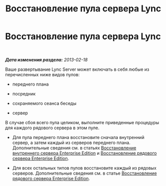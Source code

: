 ﻿---
title: Восстановление пула сервера Lync
TOCTitle: Восстановление пула сервера Lync
ms:assetid: 6fe80fb3-38ad-4931-a07b-1763b61aa448
ms:mtpsurl: https://technet.microsoft.com/ru-ru/library/Hh202176(v=OCS.15)
ms:contentKeyID: 52058257
ms.date: 05/19/2016
mtps_version: v=OCS.15
ms.translationtype: HT
---

# Восстановление пула сервера Lync

 

_**Дата изменения раздела:** 2013-02-18_

Ваше развертывание Lync Server может включать в себя любые из перечисленных ниже видов пулов:

  - переднего плана

  - посредник

  - сохраняемого сеанса беседы

  - сервер

В случае сбоя всего пула целиком, выполните приведенные процедуры для каждого рядового сервера в этом пуле.

  - Для пула переднего плана восстановите сначала внутренний сервер, а затем каждый из серверов переднего плана. Дополнительные сведения см. в статьях [Восстановление внутреннего сервера Enterprise Edition](lync-server-2013-restoring-an-enterprise-edition-back-end-server.md) и [Восстановление рядового сервера Enterprise Edition](lync-server-2013-restoring-an-enterprise-edition-member-server.md).

  - Для всех остальных типов пулов восстановите каждый из рядовых серверов. Дополнительные сведения см. в статье [Восстановление рядового сервера Enterprise Edition](lync-server-2013-restoring-an-enterprise-edition-member-server.md).

